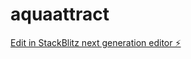 # aquaattract

[Edit in StackBlitz next generation editor ⚡️](https://stackblitz.com/~/github.com/krymashi/aquaattract)